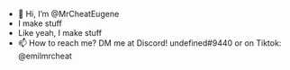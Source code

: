 - 👋 Hi, I’m @MrCheatEugene
- I make stuff
- Like yeah, I make stuff
- 📫 How to reach me? DM me at Discord! undefined#9440 or on Tiktok: @emilmrcheat
